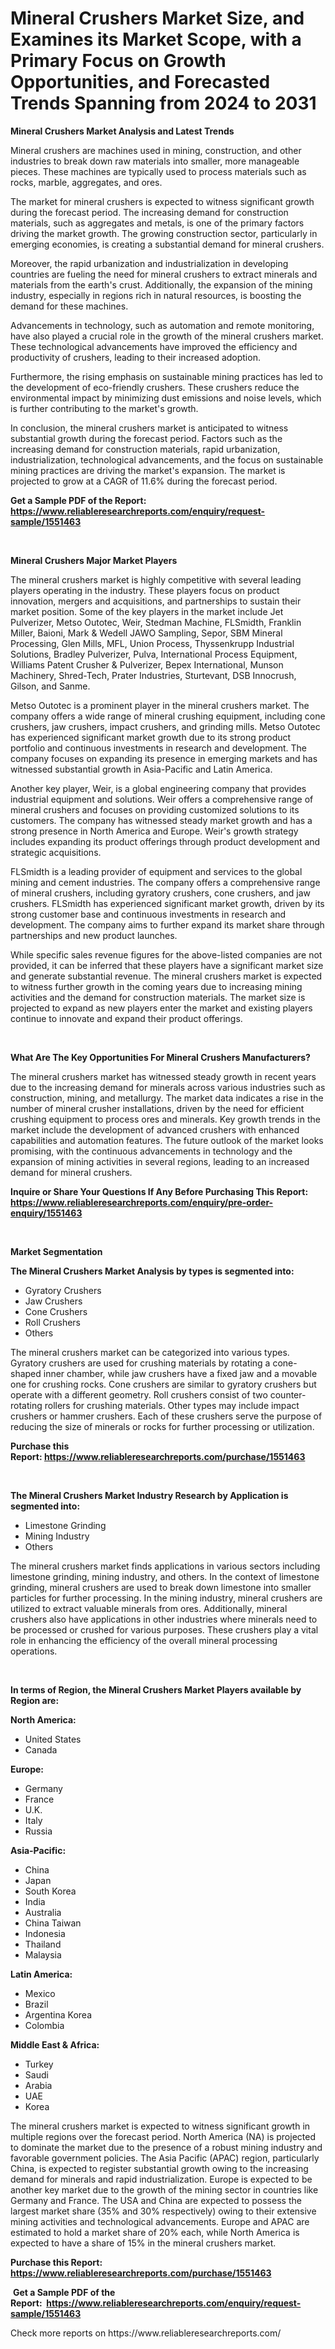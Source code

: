 <p><h1>Mineral Crushers Market Size, and Examines its Market Scope, with a Primary Focus on Growth Opportunities, and Forecasted Trends Spanning from 2024 to 2031</h1></p><p><strong>Mineral Crushers Market Analysis and Latest Trends</strong></p>
<p><p>Mineral crushers are machines used in mining, construction, and other industries to break down raw materials into smaller, more manageable pieces. These machines are typically used to process materials such as rocks, marble, aggregates, and ores.</p><p>The market for mineral crushers is expected to witness significant growth during the forecast period. The increasing demand for construction materials, such as aggregates and metals, is one of the primary factors driving the market growth. The growing construction sector, particularly in emerging economies, is creating a substantial demand for mineral crushers.</p><p>Moreover, the rapid urbanization and industrialization in developing countries are fueling the need for mineral crushers to extract minerals and materials from the earth's crust. Additionally, the expansion of the mining industry, especially in regions rich in natural resources, is boosting the demand for these machines.</p><p>Advancements in technology, such as automation and remote monitoring, have also played a crucial role in the growth of the mineral crushers market. These technological advancements have improved the efficiency and productivity of crushers, leading to their increased adoption.</p><p>Furthermore, the rising emphasis on sustainable mining practices has led to the development of eco-friendly crushers. These crushers reduce the environmental impact by minimizing dust emissions and noise levels, which is further contributing to the market's growth.</p><p>In conclusion, the mineral crushers market is anticipated to witness substantial growth during the forecast period. Factors such as the increasing demand for construction materials, rapid urbanization, industrialization, technological advancements, and the focus on sustainable mining practices are driving the market's expansion. The market is projected to grow at a CAGR of 11.6% during the forecast period.</p></p>
<p><strong>Get a Sample PDF of the Report:&nbsp; <a href="https://www.reliableresearchreports.com/enquiry/request-sample/1551463">https://www.reliableresearchreports.com/enquiry/request-sample/1551463</a></strong></p>
<p>&nbsp;</p>
<p><strong>Mineral Crushers Major Market Players</strong></p>
<p><p>The mineral crushers market is highly competitive with several leading players operating in the industry. These players focus on product innovation, mergers and acquisitions, and partnerships to sustain their market position. Some of the key players in the market include Jet Pulverizer, Metso Outotec, Weir, Stedman Machine, FLSmidth, Franklin Miller, Baioni, Mark & Wedell JAWO Sampling, Sepor, SBM Mineral Processing, Glen Mills, MFL, Union Process, Thyssenkrupp Industrial Solutions, Bradley Pulverizer, Pulva, International Process Equipment, Williams Patent Crusher & Pulverizer, Bepex International, Munson Machinery, Shred-Tech, Prater Industries, Sturtevant, DSB Innocrush, Gilson, and Sanme.</p><p>Metso Outotec is a prominent player in the mineral crushers market. The company offers a wide range of mineral crushing equipment, including cone crushers, jaw crushers, impact crushers, and grinding mills. Metso Outotec has experienced significant market growth due to its strong product portfolio and continuous investments in research and development. The company focuses on expanding its presence in emerging markets and has witnessed substantial growth in Asia-Pacific and Latin America.</p><p>Another key player, Weir, is a global engineering company that provides industrial equipment and solutions. Weir offers a comprehensive range of mineral crushers and focuses on providing customized solutions to its customers. The company has witnessed steady market growth and has a strong presence in North America and Europe. Weir's growth strategy includes expanding its product offerings through product development and strategic acquisitions.</p><p>FLSmidth is a leading provider of equipment and services to the global mining and cement industries. The company offers a comprehensive range of mineral crushers, including gyratory crushers, cone crushers, and jaw crushers. FLSmidth has experienced significant market growth, driven by its strong customer base and continuous investments in research and development. The company aims to further expand its market share through partnerships and new product launches.</p><p>While specific sales revenue figures for the above-listed companies are not provided, it can be inferred that these players have a significant market size and generate substantial revenue. The mineral crushers market is expected to witness further growth in the coming years due to increasing mining activities and the demand for construction materials. The market size is projected to expand as new players enter the market and existing players continue to innovate and expand their product offerings.</p></p>
<p>&nbsp;</p>
<p><strong>What Are The Key Opportunities For Mineral Crushers Manufacturers?</strong></p>
<p><p>The mineral crushers market has witnessed steady growth in recent years due to the increasing demand for minerals across various industries such as construction, mining, and metallurgy. The market data indicates a rise in the number of mineral crusher installations, driven by the need for efficient crushing equipment to process ores and minerals. Key growth trends in the market include the development of advanced crushers with enhanced capabilities and automation features. The future outlook of the market looks promising, with the continuous advancements in technology and the expansion of mining activities in several regions, leading to an increased demand for mineral crushers.</p></p>
<p><strong>Inquire or Share Your Questions If Any Before Purchasing This Report: <a href="https://www.reliableresearchreports.com/enquiry/pre-order-enquiry/1551463">https://www.reliableresearchreports.com/enquiry/pre-order-enquiry/1551463</a></strong></p>
<p>&nbsp;</p>
<p><strong>Market Segmentation</strong></p>
<p><strong>The Mineral Crushers Market Analysis by types is segmented into:</strong></p>
<p><ul><li>Gyratory Crushers</li><li>Jaw Crushers</li><li>Cone Crushers</li><li>Roll Crushers</li><li>Others</li></ul></p>
<p><p>The mineral crushers market can be categorized into various types. Gyratory crushers are used for crushing materials by rotating a cone-shaped inner chamber, while jaw crushers have a fixed jaw and a movable one for crushing rocks. Cone crushers are similar to gyratory crushers but operate with a different geometry. Roll crushers consist of two counter-rotating rollers for crushing materials. Other types may include impact crushers or hammer crushers. Each of these crushers serve the purpose of reducing the size of minerals or rocks for further processing or utilization.</p></p>
<p><strong>Purchase this Report:&nbsp;<a href="https://www.reliableresearchreports.com/purchase/1551463">https://www.reliableresearchreports.com/purchase/1551463</a></strong></p>
<p>&nbsp;</p>
<p><strong>The Mineral Crushers Market Industry Research by Application is segmented into:</strong></p>
<p><ul><li>Limestone Grinding</li><li>Mining Industry</li><li>Others</li></ul></p>
<p><p>The mineral crushers market finds applications in various sectors including limestone grinding, mining industry, and others. In the context of limestone grinding, mineral crushers are used to break down limestone into smaller particles for further processing. In the mining industry, mineral crushers are utilized to extract valuable minerals from ores. Additionally, mineral crushers also have applications in other industries where minerals need to be processed or crushed for various purposes. These crushers play a vital role in enhancing the efficiency of the overall mineral processing operations.</p></p>
<p>&nbsp;</p>
<p><strong>In terms of Region, the Mineral Crushers Market Players available by Region are:</strong></p>
<p>
    <p> <strong> North America: </strong>
        <ul>
            <li>United States</li>
            <li>Canada</li>
        </ul>
        </p> 
    <p> <strong> Europe: </strong>
        <ul>
            <li>Germany</li>
            <li>France</li>
            <li>U.K.</li>
            <li>Italy</li>
            <li>Russia</li>
        </ul>
        </p> 
    <p> <strong> Asia-Pacific: </strong>
        <ul>
            <li>China</li>
            <li>Japan</li>
            <li>South Korea</li>
            <li>India</li>
            <li>Australia</li>
            <li>China Taiwan</li>
            <li>Indonesia</li>
            <li>Thailand</li>
            <li>Malaysia</li>
        </ul>
        </p> 
    <p> <strong> Latin America: </strong>
        <ul>
            <li>Mexico</li>
            <li>Brazil</li>
            <li>Argentina Korea</li>
            <li>Colombia</li>
        </ul>
        </p> 
    <p> <strong> Middle East & Africa: </strong>
        <ul>
            <li>Turkey</li>
            <li>Saudi</li>
            <li>Arabia</li>
            <li>UAE</li>
            <li>Korea</li>
        </ul>
    </p>
    </p>
<p><p>The mineral crushers market is expected to witness significant growth in multiple regions over the forecast period. North America (NA) is projected to dominate the market due to the presence of a robust mining industry and favorable government policies. The Asia Pacific (APAC) region, particularly China, is expected to register substantial growth owing to the increasing demand for minerals and rapid industrialization. Europe is expected to be another key market due to the growth of the mining sector in countries like Germany and France. The USA and China are expected to possess the largest market share (35% and 30% respectively) owing to their extensive mining activities and technological advancements. Europe and APAC are estimated to hold a market share of 20% each, while North America is expected to have a share of 15% in the mineral crushers market.</p></p>
<p><strong>Purchase this Report: <a href="https://www.reliableresearchreports.com/purchase/1551463">https://www.reliableresearchreports.com/purchase/1551463</a></strong></p>
<p>&nbsp;<strong>Get a Sample PDF of the Report:&nbsp;&nbsp;<a href="https://www.reliableresearchreports.com/enquiry/request-sample/1551463">https://www.reliableresearchreports.com/enquiry/request-sample/1551463</a></strong></p>
<p><strong></strong></p>
<p>Check more reports on https://www.reliableresearchreports.com/</p>